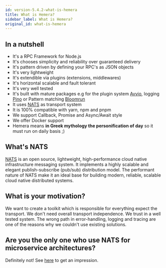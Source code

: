 ```yaml
---
id: version-5.4.2-what-is-hemera
title: What is Hemera?
sidebar_label: What is Hemera?
original_id: what-is-hemera
---
```


## In a nutshell

* It's a RPC Framework for Node.js
* It's chooses simplicity and reliability over guaranteed delivery
* It's pattern driven by defining your RPC's as JSON objects
* It's very lightweight
* It's extendible via plugins (extensions, middlewares)
* It's horizontal scalable and fault tolerant
* It's very well tested
* It's built with mature packages e.g for the plugin system [Avvio](https://github.com/mcollina/avvio), logging [Pino](https://github.com/pinojs/pino) or Pattern matching [Bloomrun](https://github.com/mcollina/bloomrun)
* It uses [NATS](#what-s-nats) as transport system
* It is 100% compatible with yarn, npm and pnpm
* We support Callback, Promise and Async/Await style
* We offer Docker support
* Hemera means **in Greek mythology the personification of day** so it must run on daily basis ;)

## What's NATS

[NATS](https://nats.io/) is an open source, lightweight, high-performance cloud native infrastructure messaging system. It implements a highly scalable and elegant publish-subscribe (pub/sub) distribution model. The performant nature of NATS make it an ideal base for building modern, reliable, scalable cloud native distributed systems.

## What is your motivation?

We want to create a toolkit which is responsible for everything expect the transport. We don't need overall transport independence. We trust in a well tested system. The wrong path in error-handling, logging and tracing are one of the reasons why we couldn't use existing solutions.

## Are you the only one who use NATS for microservice architectures?

Definitely not! See [here](http://nats.io/tags/microservices/) to get an impression.
